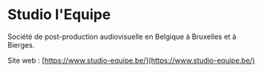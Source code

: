 # Studio l'Equipe
Société de post-production audiovisuelle en Belgique à Bruxelles et à Bierges.

Site web : [https://www.studio-equipe.be/](https://www.studio-equipe.be/)
